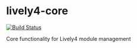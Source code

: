 # lively4-core 

[![Build Status](https://travis-ci.org/LivelyKernel/lively4-core.svg)](https://travis-ci.org/LivelyKernel/lively4-core)

Core functionality for Lively4 module management

